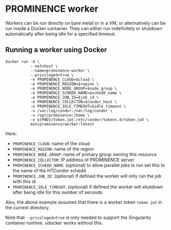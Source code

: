 # PROMINENCE worker
Workers can be run directly on bare metal or in a VM, or alternatively can be run inside a Docker container. They can either run
indefinitely or shutdown automatically after being idle for a specified timeout.

## Running a worker using Docker
```
docker run -d \
           --net=host \
           --name=prominence-worker \
           --privileged=true \
           -e PROMINENCE_CLOUD=$cloud \
           -e PROMINENCE_REGION=$region \
           -e PROMINENCE_NODE_GROUP=$node_group \
           -e PROMINENCE_SCHEDD_NAME=$schedd_name \
           -e PROMINENCE_JOB_ID=$job_id \
           -e PROMINENCE_COLLECTOR=$condor_host \
           -e PROMINENCE_IDLE_TIMEOUT=$idle_timeout \
           -v /var/log/condor:/var/log/condor \
           -v /opt/prominence:/home \
           -v ${PWD}/token.jwt:/etc/condor/tokens.d/token.jwt \
           eoscprominence/worker:latest
```
Here:
* `PROMINENCE_CLOUD`: name of the cloud
* `PROMINENCE_REGION`: name of the region
* `PROMINENCE_NODE_GROUP`: name of primary group owning this resource
* `PROMINENCE_COLLECTOR`: IP address of PROMINENCE server
* `PROMINENCE_SCHEDD_NAME`: (optional) to allow parallel jobs to run set this to the name of the HTCondor schedd
* `PROMINENCE_JOB_ID`: (optional) if defined the worker will only run the job with this id
* `PROMINENCE_IDLE_TIMEOUT`: (optional) if defined the worker will shutdown after being idle for this number of seconds

Also, the above example assumes that there is a worker token `token.jwt` in the current directory.

Note that `--privileged=true` is only needed to support the Singularity container runtime. udocker works without this.
